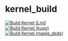 # kernel_build
[![Build Kernel (Lmi)](https://github.com/dibin666/kernel_build/actions/workflows/build_lmi.yml/badge.svg)](https://github.com/dibin666/kernel_build/actions/workflows/build_lmi.yml)  
[![Build Kernel (kugo)](https://github.com/dibin666/kernel_build/actions/workflows/build_xc.yml/badge.svg)](https://github.com/dibin666/kernel_build/actions/workflows/build_xc.yml)  
[![Build Kernel (maple_dsds)](https://github.com/dibin666/kernel_build/actions/workflows/build_xzp.yml/badge.svg)](https://github.com/dibin666/kernel_build/actions/workflows/build_xzp.yml)
